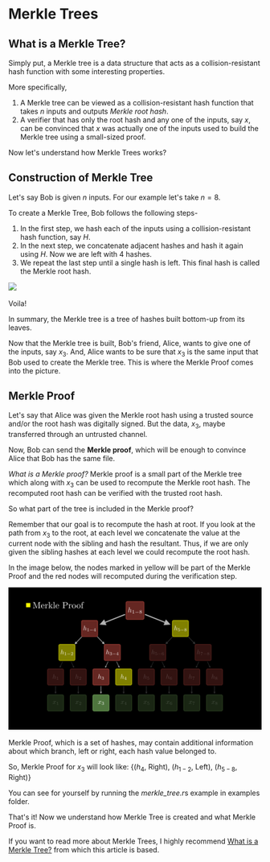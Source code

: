 # Merkle Trees

## What is a Merkle Tree?

Simply put, a Merkle tree is a data structure that acts as a collision-resistant hash function with some interesting properties.

More specifically,

1. A Merkle tree can be viewed as a collision-resistant hash function that takes *n* inputs and outputs *Merkle root hash*.
2. A verifier that has only the root hash and any one of the inputs, say $x$, can be convinced that $x$ was actually one of the inputs
used to build the Merkle tree using a small-sized proof.

Now let's understand how Merkle Trees works?

## Construction of Merkle Tree

Let's say Bob is given $n$ inputs. For our example let's take $n = 8$.

To create a Merkle Tree, Bob follows the following steps-
1. In the first step, we hash each of the inputs using a collision-resistant hash function, say $H$.
2. In the next step, we concatenate adjacent hashes and hash it again using $H$. Now we are left with 4 hashes.
3. We repeat the last step until a single hash is left. This final hash is called the Merkle root hash.

![](../../assets/ConstructMerkleTree.gif)

Voila! 

In summary, the Merkle tree is a tree of hashes built bottom-up from its leaves.

Now that the Merkle tree is built, Bob's friend, Alice, wants to give one of the inputs, say $x_3$. And, Alice wants to be sure
that $x_3$ is the same input that Bob used to create the Merkle tree. This is where the Merkle Proof comes into the picture.

## Merkle Proof

Let's say that Alice was given the Merkle root hash using a trusted source and/or the root hash was digitally signed. But the data, $x_3$,
maybe transferred through an untrusted channel.

Now, Bob can send the **Merkle proof**, which will be enough to convince Alice that Bob has the same file.

*What is a Merkle proof?* Merkle proof is a small part of the Merkle tree which along with $x_3$ can be used to recompute the Merkle root hash.
The recomputed root hash can be verified with the trusted root hash.

So what part of the tree is included in the Merkle proof?

Remember that our goal is to recompute the hash at root. If you look at the path from $x_3$ to the root, at each level we concatenate the value 
at the current node with the sibling and hash the resultant. Thus, if we are only given the sibling hashes at each level we could recompute the root hash.

In the image below, the nodes marked in yellow will be part of the Merkle Proof and the red nodes will recomputed during the verification
step.

![](../../assets/MerkleProof.png)

Merkle Proof, which is a set of hashes, may contain additional information about which branch, left or right, each hash value belonged to.

So, Merkle Proof for $x_3$ will look like:
{($h_4$, Right), ($h_{1-2}$, Left), ($h_{5-8}$, Right)}

You can see for yourself by running the *merkle_tree.r*s example in examples folder.

That's it! Now we understand how Merkle Tree is created and what Merkle Proof is.

If you want to read more about Merkle Trees, I highly recommend [What is a Merkle Tree?](https://decentralizedthoughts.github.io/2020-12-22-what-is-a-merkle-tree/#fn:consideredtobe) 
from which this article is based.
